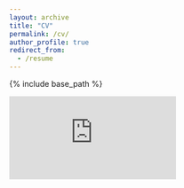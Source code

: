 ```yaml
---
layout: archive
title: "CV"
permalink: /cv/
author_profile: true
redirect_from:
  - /resume
---
```


{% include base_path %}

<embed src="https://anapmelo.github.io/files/CV_Melo.pdf" type="application/pdf" />
